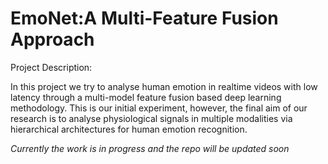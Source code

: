 # EmoNet:A Multi-Feature Fusion Approach

Project Description:

In this project we try to analyse human emotion in realtime videos with low latency through a multi-model feature fusion based deep learning methodology. This is our initial experiment, however, the final aim of our research is to analyse physiological signals in multiple modalities via hierarchical architectures for human emotion recognition. 

*Currently the work is in progress and the repo will be updated soon*
